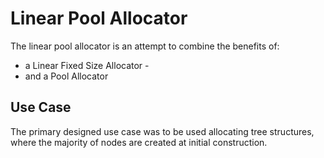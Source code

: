 # Linear Pool Allocator
The linear pool allocator is an attempt to combine the benefits of:
* a Linear Fixed Size Allocator - 
* and a Pool Allocator

## Use Case
The primary designed use case was to be used allocating tree structures, where the majority of nodes are created at initial construction.
